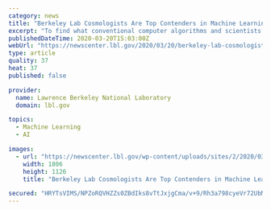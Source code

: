 ```yaml
---
category: news
title: "Berkeley Lab Cosmologists Are Top Contenders in Machine Learning Challenge"
excerpt: "To find what conventional computer algorithms and scientists may overlook in the huge volume of data collected in particle collider experiments, the particle physics community is turning to machine learning, an application of artificial intelligence that can teach itself to improve its searching skills as it sifts through a haystack of data."
publishedDateTime: 2020-03-20T15:03:00Z
webUrl: "https://newscenter.lbl.gov/2020/03/20/berkeley-lab-cosmologists-top-contenders-machine-learning-challenge/"
type: article
quality: 37
heat: 37
published: false

provider:
  name: Lawrence Berkeley National Laboratory
  domain: lbl.gov

topics:
  - Machine Learning
  - AI

images:
  - url: "https://newscenter.lbl.gov/wp-content/uploads/sites/2/2020/03/lhc-olympics-2020.jpg"
    width: 1806
    height: 1126
    title: "Berkeley Lab Cosmologists Are Top Contenders in Machine Learning Challenge"

secured: "HRYTsVIMS/NPZoRQVHZZs0ZBdIks8vTtJxjgCma/v+9/Rh3a798cyeVr72UbMleJiZlia3afKahYf/XJ+YfCF8Wb75P9lorw1ODDNVIQFL6TCN5u08ZtAMiJKb5KbX7TCm527vWNT19Db6Ienj/HdwisnL8UTYpvJbD1jKzP4o0Mn0zfeBJU/24RYsL47CWwE7+1hyR86DHO281gSgE+iI5wOmljX/Ny24PK+7vEIfVF4INwmFDvXq6rF1LDaS2KtQlGGFJtO7AfNh7Ho0pRSqepxXrYsno7yRObjKlJQIJBUDbKZSriskqQTxiUjVU0;UcIcDUNVxWSLFzTL6VkijA=="
---
```


